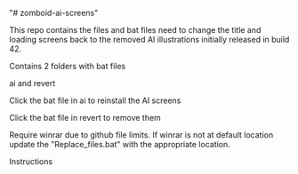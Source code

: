 "# zomboid-ai-screens" 

This repo contains the files and bat files need to change the title and loading screens back to the removed AI illustrations initially released in build 42.

Contains 2 folders with bat files

ai and revert

Click the bat file in ai to reinstall the AI screens

Click the bat file in revert to remove them

Require winrar due to github file limits. If winrar is not at default location update the "Replace_files.bat" with the appropriate location.

Instructions


